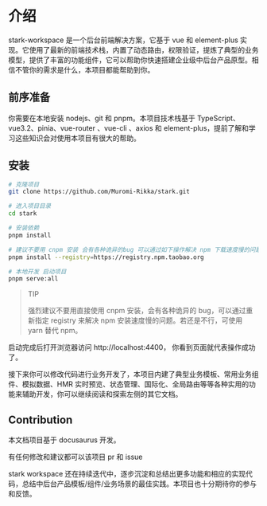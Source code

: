 # 介绍

stark-workspace 是一个后台前端解决方案，它基于 vue 和 element-plus 实现。它使用了最新的前端技术栈，内置了动态路由，权限验证，提炼了典型的业务模型，提供了丰富的功能组件，它可以帮助你快速搭建企业级中后台产品原型。相信不管你的需求是什么，本项目都能帮助到你。

## 前序准备

你需要在本地安装 nodejs、git 和 pnpm。本项目技术栈基于 TypeScript、vue3.2、pinia、vue-router 、vue-cli 、axios 和 element-plus，提前了解和学习这些知识会对使用本项目有很大的帮助。

## 安装

```bash
# 克隆项目
git clone https://github.com/Muromi-Rikka/stark.git

# 进入项目目录
cd stark

# 安装依赖
pnpm install

# 建议不要用 cnpm 安装 会有各种诡异的bug 可以通过如下操作解决 npm 下载速度慢的问题
pnpm install --registry=https://registry.npm.taobao.org

# 本地开发 启动项目
pnpm serve:all
```

> TIP
>
> 强烈建议不要用直接使用 cnpm 安装，会有各种诡异的 bug，可以通过重新指定 registry 来解决 npm 安装速度慢的问题。若还是不行，可使用 yarn 替代 npm。

启动完成后打开浏览器访问 http://localhost:4400， 你看到页面就代表操作成功了。

接下来你可以修改代码进行业务开发了，本项目内建了典型业务模板、常用业务组件、模拟数据、HMR 实时预览、状态管理、国际化、全局路由等等各种实用的功能来辅助开发，你可以继续阅读和探索左侧的其它文档。

## Contribution

本文档项目基于 docusaurus 开发。

有任何修改和建议都可以该项目 pr 和 issue

stark workspace 还在持续迭代中，逐步沉淀和总结出更多功能和相应的实现代码，总结中后台产品模板/组件/业务场景的最佳实践。本项目也十分期待你的参与和反馈。
